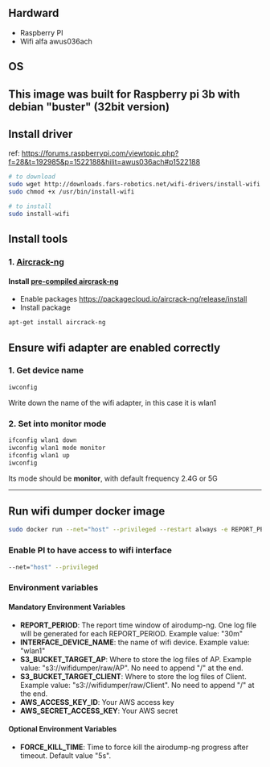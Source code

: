 ## Hardward
- Raspberry PI 
- Wifi alfa awus036ach

## OS
This image was built for Raspberry pi 3b with debian "buster" (32bit version)
-----

## Install driver
ref: https://forums.raspberrypi.com/viewtopic.php?f=28&t=192985&p=1522188&hilit=awus036ach#p1522188
```bash
# to download
sudo wget http://downloads.fars-robotics.net/wifi-drivers/install-wifi -O /usr/bin/install-wifi
sudo chmod +x /usr/bin/install-wifi

# to install
sudo install-wifi
```

## Install tools
### 1. [Aircrack-ng](https://www.aircrack-ng.org/)
#### Install [pre-compiled aircrack-ng](https://www.aircrack-ng.org/doku.php?id=install_aircrack#installing_pre-compiled_binaries)
- Enable packages https://packagecloud.io/aircrack-ng/release/install
- Install package 
```bash
apt-get install aircrack-ng 
```

## Ensure wifi adapter are enabled correctly
### 1. Get device name
```bash
iwconfig
```
Write down the name of the wifi adapter, in this case it is wlan1

### 2. Set into monitor mode 
```bash
ifconfig wlan1 down
iwconfig wlan1 mode monitor
ifconfig wlan1 up
iwconfig
```
Its mode should be **monitor**, with default frequency 2.4G or 5G

----

## Run wifi dumper docker image
```bash
sudo docker run --net="host" --privileged --restart always -e REPORT_PERIOD="30m" -e INTERFACE_DEVICE_NAME="wlan1" -e FORCE_KILL_TIME="5s" -e S3_BUCKET_TARGET_AP="<YOUR_OWN_VALUE>" -e S3_BUCKET_TARGET_CLIENT="<YOUR_OWN_VALUE>"  -e AWS_ACCESS_KEY_ID="<YOUR_OWN_VALUE>" -e AWS_SECRET_ACCESS_KEY="<YOUR_OWN_VALUE>" <YOUR_IMAGE_NAME>
```
### Enable PI to have access to wifi interface
```bash
--net="host" --privileged 
```
### Environment variables
#### Mandatory Environment Variables
- **REPORT_PERIOD**: The report time window of airodump-ng. One log file will be generated for each REPORT_PERIOD. Example value: "30m"
- **INTERFACE_DEVICE_NAME**: the name of wifi device. Example value: "wlan1"
- **S3_BUCKET_TARGET_AP**: Where to store the log files of AP. Example value: "s3://wifidumper/raw/AP". No need to append "/" at the end.
- **S3_BUCKET_TARGET_CLIENT**: Where to store the log files of Client. Example value: "s3://wifidumper/raw/Client". No need to append "/" at the end.
- **AWS_ACCESS_KEY_ID**: Your AWS access key
- **AWS_SECRET_ACCESS_KEY**: Your AWS secret

#### Optional Environment Variables
- **FORCE_KILL_TIME**: Time to force kill the airodump-ng progress after timeout. Default value "5s".